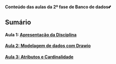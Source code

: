 <h4> Conteúdo das aulas da 2º fase de Banco de dados💕</h4>
<h2>Sumário</h2>
<h4>Aula 1: <a href="">Apresentação da Disciplina</h4>
<h4>Aula 2: <a href="https://github.com/MaineCalabrezi13/BancoDeDados/tree/main/Aula%2015.08">Modelagem de dados com Drawio</h4>
<h4>Aula 3: <a href="https://github.com/MaineCalabrezi13/BancoDeDados/tree/main/Aula%2022.08">Atributos e Cardinalidade</h4>

